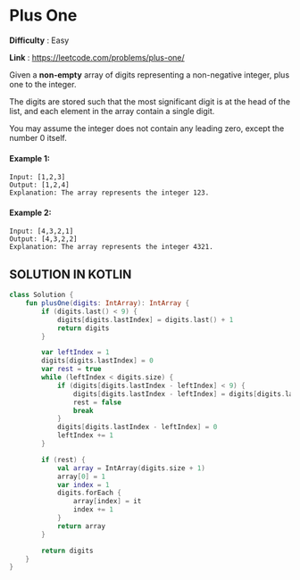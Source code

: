 # Plus One
      
**Difficulty** : Easy

**Link** : https://leetcode.com/problems/plus-one/

Given a __non-empty__ array of digits representing a non-negative integer, plus one to the integer.

The digits are stored such that the most significant digit is at the head of the list, and each element in the array contain a single digit.

You may assume the integer does not contain any leading zero, except the number 0 itself.

#### Example 1:

```
Input: [1,2,3]
Output: [1,2,4]
Explanation: The array represents the integer 123.
```

#### Example 2:

```
Input: [4,3,2,1]
Output: [4,3,2,2]
Explanation: The array represents the integer 4321.
```

## SOLUTION IN KOTLIN

```kotlin
class Solution {
    fun plusOne(digits: IntArray): IntArray {
        if (digits.last() < 9) {
            digits[digits.lastIndex] = digits.last() + 1
            return digits
        }

        var leftIndex = 1
        digits[digits.lastIndex] = 0
        var rest = true
        while (leftIndex < digits.size) {
            if (digits[digits.lastIndex - leftIndex] < 9) {
                digits[digits.lastIndex - leftIndex] = digits[digits.lastIndex - leftIndex] + 1
                rest = false
                break
            }
            digits[digits.lastIndex - leftIndex] = 0
            leftIndex += 1
        }

        if (rest) {
            val array = IntArray(digits.size + 1)
            array[0] = 1
            var index = 1
            digits.forEach {
                array[index] = it
                index += 1
            }
            return array
        }

        return digits
    }
}
```
